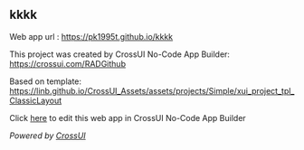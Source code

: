 ## kkkk
Web app url : https://pk1995t.github.io/kkkk

This project was created by CrossUI No-Code App Builder: https://crossui.com/RADGithub

Based on template: https://linb.github.io/CrossUI_Assets/assets/projects/Simple/xui_project_tpl_ClassicLayout

Click [here](https://crossui.com/RADGithub/#!from=github&owner=pk1995t&repo=kkkk) to edit this web app in CrossUI No-Code App Builder

<i>Powered by [CrossUI](https://crossui.com)</i>
